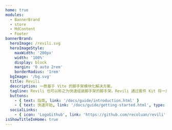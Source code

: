 ```yaml
---
home: true
modules:
  - BannerBrand
  - store
  - MdContent
  - Footer
bannerBrand:
  heroImage: /revili.svg
  heroImageStyle:
    maxWidth: '200px'
    width: '100%'
    display: block
    margin: '0 auto 2rem'
    borderRadius: '1rem'
  bgImage: '/bg.svg'
  title: Revili
  description: 一款基于 Vite 的脚手架模块化解决方案。
  tagline: Revili 也可以称之为快速组装脚手架的脚手架。Revili 通过套件 Kit 将一系列相关的能力组合在一起，形成一个能力集合，每个套件是相互独立的。
  buttons:
    - { text: 指南, link: '/docs/guide/introduction.html' }
    - { text: 快速开始, link: '/docs/guide/getting-started.html', type: 'plain' }
  socialLinks:
    - { icon: 'LogoGithub', link: 'https://github.com/recoluan/revili' }
isShowTitleInHome: true
---
```

